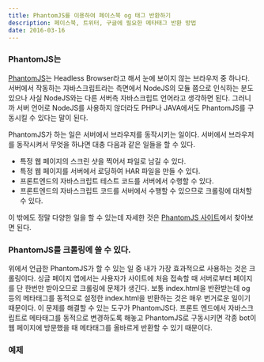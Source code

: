 ```yaml
---
title: PhantomJS를 이용하여 페이스북 og 태그 반환하기
description: 페이스북, 트위터, 구글에 필요한 메타태그 반환 방법
date: 2016-03-16
---
```


### PhantomJS는

[PhantomJS][PhantomJS]는 Headless Browser라고 해서 눈에 보이지 않는 브라우저 중 하나다. 서버에서 작동하는 자바스크립트라는 측면에서 NodeJS의 모듈 쯤으로 인식하는 분도 있으나 사실 NodeJS와는 다른 서버측 자바스크립트 언어라고 생각하면 된다. 그러니까 서버 언어로 NodeJS를 사용하지 않더라도 PHP나 JAVA에서도 PhantomJS를 구동시킬 수 있다는 말이 된다.

PhantomJS가 하는 일은 서버에서 브라우저를 동작시키는 일이다. 서버에서 브라우저를 동작시켜서 무엇을 하냐면 대충 다음과 같은 일들을 할 수 있다. 

* 특정 웹 페이지의 스크린 샷을 찍어서 파일로 남길 수 있다.
* 특정 웹 페이지를 서버에서 로딩하여 HAR 파일을 만들 수 있다. 
* 프론트엔드의 자바스크립트 테스트 코드를 서버에서 수행할 수 있다.
* 프론트엔드의 자바스크립트 코드를 서버에서 수행할 수 있으므로 크롤링에 대처할 수 있다.

이 밖에도 정말 다양한 일을 할 수 있는데 자세한 것은 [PhantomJS 사이트][PhantomJS]에서 찾아보면 된다.

### PhantomJS를 크롤링에 쓸 수 있다.

위에서 언급한 PhantomJS가 할 수 있는 일 중 내가 가장 효과적으로 사용하는 것은 크롤링이다. 싱글 페이지 앱에서는 사용자가 사이트에 처음 접속할 때 서버로부터 페이지를 단 한번만 받아오므로 크롤링에 문제가 생긴다. 보통 index.html을 반환받는데 og 등의 메타태그를 동적으로 설정한 index.html을 반환하는 것은 매우 번거로운 일이기 때문이다. 이 문제를 해결할 수 있는 도구가 PhantomJS다. 프론트 엔드에서 자바스크립트로 메타태그를 동적으로 변경하도록 해놓고 PhantomJS로 구동시키면 각종 bot이 웹 페이지에 방문했을 때 메타태그를 올바르게 반환할 수 있기 때문이다. 

### 예제



[PhantomJS]: http://afrobambacar.github.io/2016/03/%EB%88%88%EC%97%90-%EB%B3%B4%EC%9D%B4%EC%A7%80-%EC%95%8A%EB%8A%94-%EB%B8%8C%EB%9D%BC%EC%9A%B0%EC%A0%80-phantomjs.html
[phantomjs-prebuilt]: https://github.com/Medium/phantomjs
[SEO for single page apps]: https://cdnjs.com/libraries/backbone.js/tutorials/seo-for-single-page-apps
[ajax crawling]: https://developers.google.com/webmasters/ajax-crawling/docs/learn-more
[Deprecating our AJAX crawling scheme]: https://googlewebmastercentral.blogspot.kr/2015/10/deprecating-our-ajax-crawling-scheme.html
[Updating our technical Webmaster Guidelines]: https://googlewebmastercentral.blogspot.kr/2014/10/updating-our-technical-webmaster.html
[Progressive enhancement]: https://en.wikipedia.org/wiki/Progressive_enhancement